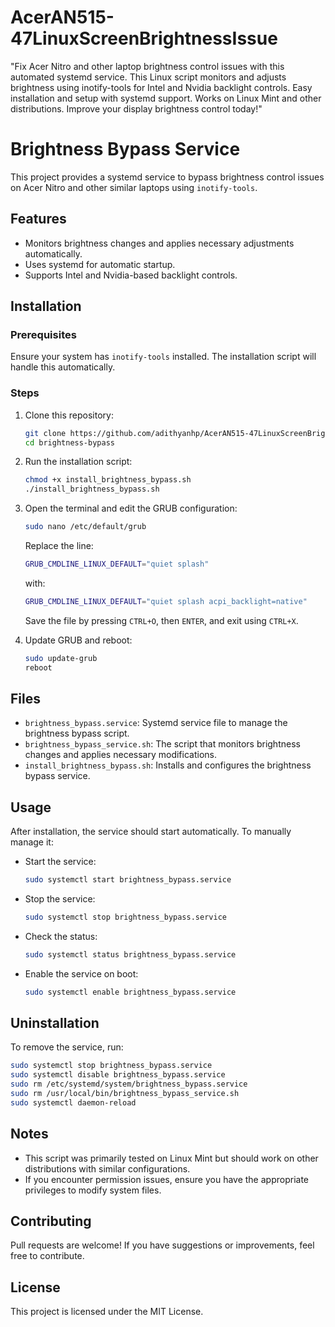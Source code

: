 # AcerAN515-47LinuxScreenBrightnessIssue
"Fix Acer Nitro and other laptop brightness control issues with this automated systemd service. This Linux script monitors and adjusts brightness using inotify-tools for Intel and Nvidia backlight controls. Easy installation and setup with systemd support. Works on Linux Mint and other distributions. Improve your display brightness control today!"

# Brightness Bypass Service

This project provides a systemd service to bypass brightness control issues on Acer Nitro and other similar laptops using `inotify-tools`.

## Features
- Monitors brightness changes and applies necessary adjustments automatically.
- Uses systemd for automatic startup.
- Supports Intel and Nvidia-based backlight controls.

## Installation

### Prerequisites
Ensure your system has `inotify-tools` installed. The installation script will handle this automatically.

### Steps
1. Clone this repository:
   ```sh
   git clone https://github.com/adithyanhp/AcerAN515-47LinuxScreenBrightnessIssue.git
   cd brightness-bypass
   ```
2. Run the installation script:
   ```sh
   chmod +x install_brightness_bypass.sh
   ./install_brightness_bypass.sh
   ```
3. Open the terminal and edit the GRUB configuration:
   ```sh
   sudo nano /etc/default/grub
   ```
   Replace the line:
   ```sh
   GRUB_CMDLINE_LINUX_DEFAULT="quiet splash"
   ```
   with:
   ```sh
   GRUB_CMDLINE_LINUX_DEFAULT="quiet splash acpi_backlight=native"
   ```
   Save the file by pressing `CTRL+O`, then `ENTER`, and exit using `CTRL+X`.

4. Update GRUB and reboot:
   ```sh
   sudo update-grub
   reboot
   ```

## Files
- `brightness_bypass.service`: Systemd service file to manage the brightness bypass script.
- `brightness_bypass_service.sh`: The script that monitors brightness changes and applies necessary modifications.
- `install_brightness_bypass.sh`: Installs and configures the brightness bypass service.

## Usage
After installation, the service should start automatically. To manually manage it:

- Start the service:
  ```sh
  sudo systemctl start brightness_bypass.service
  ```
- Stop the service:
  ```sh
  sudo systemctl stop brightness_bypass.service
  ```
- Check the status:
  ```sh
  sudo systemctl status brightness_bypass.service
  ```
- Enable the service on boot:
  ```sh
  sudo systemctl enable brightness_bypass.service
  ```

## Uninstallation
To remove the service, run:
```sh
sudo systemctl stop brightness_bypass.service
sudo systemctl disable brightness_bypass.service
sudo rm /etc/systemd/system/brightness_bypass.service
sudo rm /usr/local/bin/brightness_bypass_service.sh
sudo systemctl daemon-reload
```

## Notes
- This script was primarily tested on Linux Mint but should work on other distributions with similar configurations.
- If you encounter permission issues, ensure you have the appropriate privileges to modify system files.

## Contributing
Pull requests are welcome! If you have suggestions or improvements, feel free to contribute.

## License
This project is licensed under the MIT License.

